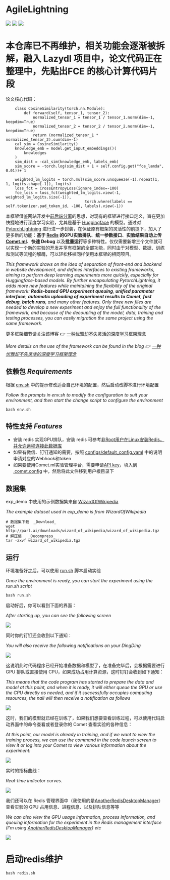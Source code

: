 <!--
 * @Author: Deng Yifan 553192215@qq.com
 * @Date: 2022-08-26 14:02:16
 * @LastEditors: Deng Yifan 553192215@qq.com
 * @LastEditTime: 2022-08-26 16:54:56
 * @FilePath: /dg_templete/README.md
 * @Description: 
 * 
 * Copyright (c) 2022 by Deng Yifan 553192215@qq.com, All Rights Reserved. 
-->
# AgileLightning

![](https://img.shields.io/badge/License-GNU%20General%20Public%20License%20v3.0-green)
![](https://img.shields.io/badge/Python-3.8-blue)
![](https://img.shields.io/badge/知乎-邓什么邓-orange)


# 本仓库已不再维护，相关功能会逐渐被拆解，融入 Lazydl 项目中，论文代码正在整理中，先贴出FCE 的核心计算代码片段


论文核心代码：
```
    class CosineSimilarity(torch.nn.Module):
        def forward(self, tensor_1, tensor_2):
            normalized_tensor_1 = tensor_1 / tensor_1.norm(dim=-1, keepdim=True)
            normalized_tensor_2 = tensor_2 / tensor_2.norm(dim=-1, keepdim=True)
            return (normalized_tensor_1 * normalized_tensor_2).sum(dim=-1)
    cal_sim = CosineSimilarity()
    knowledge_emb = model.get_input_embeddings()(
        knowledges
    )
    sim_dist = -cal_sim(knowledge_emb, labels_emb)
    sim_score = -torch.log(sim_dist + 1 + self.config.get("fce_lamda", 0.01))+ 1
    
    weighted_lm_logits = torch.mul(sim_score.unsqueeze(-1).repeat(1, 1, logits.shape[-1]), logits)
    loss_fct = CrossEntropyLoss(ignore_index=-100)
    fce_loss = loss_fct(weighted_lm_logits.view(-1, weighted_lm_logits.size(-1)),
                                   torch.where(labels == self.tokenizer.pad_token_id, -100, labels).view(-1))
```

本框架借鉴网站开发中[前后端分离](https://zhuanlan.zhihu.com/p/66711706)的思想，对现有的框架进行接口定义，旨在更加快捷地进行深度学习实验，尤其是基于 [Huggingface](https://huggingface.co/models) 的模型。通过对 [PytorchLightning](https://pytorch-lightning.readthedocs.io/en/latest/) 进行进一步封装，在保证原有框架的灵活性的前提下，加入了更多新的功能：**基于 [Redis](https://redis.io) 的GPU实验排队**、**统一参数接口**、**实验结果自动上传 [Comet.ml](https://www.comet.com)**、**快速 Debug** 以及**批量运行**等多种特性。仅仅需要新增三个文件就可以实现一个新的实验的开发并享有框架的全部功能，同时由于对模型、数据、训练和测试等流程的解耦，可以轻松移植同样使用本框架的相同项目。

_This framework draws on the idea of separation of front-end and backend in website development, and defines interfaces to existing frameworks, aiming to perform deep learning experiments more quickly, especially for Huggingface-based models. By further encapsulating PytorchLightning, it adds more new features while maintaining the flexibility of the original framework: **Redis-based GPU experiment queuing**, **unified parameter interface**, **automatic uploading of experiment results to Comet**, **fast debug**, **batch runs**, and many other features. Only three new files are needed to develop a new experiment and enjoy the full functionality of the framework, and because of the decoupling of the model, data, training and testing processes, you can easily migration the same project using the same framework._

更多框架细节请关注该博客 👉 [一种优雅却不失灵活的深度学习框架理念](https://zhuanlan.zhihu.com/p/552293287)

_More details on the use of the framework can be found in the blog 👉 [一种优雅却不失灵活的深度学习框架理念](https://zhuanlan.zhihu.com/p/552293287)_


## 依赖包 _Requirements_
根据 [env.sh](https://github.com/D-Yifan/AgileLightning/blob/master/env.sh) 中的提示修改适合自己环境的配置，然后启动改脚本进行环境配置

_Follow the prompts in env.sh to modify the configuration to suit your environment, and then start the change script to configure the environment_

    bash env.sh

## 特性支持 _Features_
* 安装 redis 实现GPU排队，安装 redis 可参考[非Root用户在Linux安装Redis，并允许远程连接此数据库](https://zhuanlan.zhihu.com/p/552627015)
* 如果有微信、钉钉通知的需要，按照 [configs/default_config.yaml](https://github.com/D-Yifan/AgileLightning/blob/master/configs/default_config.yaml) 中的说明申请对应的Webhook和token
* 如果要使用Comet.ml实验管理平台，需要申请[API key](https://www.comet.com)，填入到 [.comet.config](https://github.com/D-Yifan/AgileLightning/blob/master/.comet.config) 中，然后将此文件移到用户根目录下

## 数据集
exp_demo 中使用的示例数据集来自 [WizardOfWikipedia](https://parl.ai/projects/wizard_of_wikipedia/)

_The example dataset used in exp_demo is from WizardOfWikipedia_

    # 数据集下载  _Download_
    wget http://parl.ai/downloads/wizard_of_wikipedia/wizard_of_wikipedia.tgz
    # 解压缩   _Decompress_
    tar -zxvf wizard_of_wikipedia.tgz

## 运行
环境准备好之后，可以使用 [run.sh](https://github.com/D-Yifan/AgileLightning/blob/master/run.sh) 脚本启动实验

_Once the environment is ready, you can start the experiment using the run.sh script_

    bash run.sh
    
启动好后，你可以看到下面的界面：

_After starting up, you can see the following screen_

![](https://github.com/D-Yifan/AgileLightning/blob/master/figures/start.jpg)

同时你的钉钉还会收到以下通知：

_You will also receive the following notifications on your DingDing_

![](https://github.com/D-Yifan/AgileLightning/blob/master/figures/dingding_noti.jpg)

这说明此时代码程序已经开始准备数据和模型了，在准备完毕后，会根据需要进行 GPU 排队或直接使用 CPU，如果成功占用计算资源，这时钉钉会收到如下通知：

_This means that the code program has started to prepare the data and model at this point, and when it is ready, it will either queue the GPU or use the CPU directly as needed, and if it successfully occupies computing resources, the nail will then receive a notification as follows_

![](https://github.com/D-Yifan/AgileLightning/blob/master/figures/dingding_start_noti.png)

这时，我们的模型就已经在训练了，如果我们想要查看训练过程，可以使用代码启动界面中的命令查看或者登录你的 Comet 查看实验的各种信息：

_At this point, our model is already in training, and if we want to view the training process, we can use the command in the code launch screen to view it or log into your Comet to view various information about the experiment:_

![](https://github.com/D-Yifan/AgileLightning/blob/master/figures/comet.png)

实时的指标曲线：

_Real-time indicator curves._

![](https://github.com/D-Yifan/AgileLightning/blob/master/figures/comet_panal.png)

我们还可以在 Redis 管理界面中（我使用的是[AnotherRedisDesktopManager](https://github.com/qishibo/AnotherRedisDesktopManager)）查看实验的 GPU 占用信息、进程信息、以及排队信息等等

_We can also view the GPU usage information, process information, and queuing information for the experiment in the Redis management interface (I'm using [AnotherRedisDesktopManager](https://github.com/qishibo/AnotherRedisDesktopManager)) etc_

![](https://github.com/D-Yifan/AgileLightning/blob/master/figures/redis_window.png)



    
# 启动redis维护

    bash redis.sh
